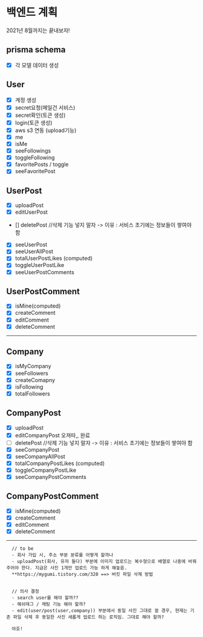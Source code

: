 # 백엔드 계획

2021년 8월까지는 끝내보자!

## prisma schema

- [x] 각 모델 데이터 생성

## User

- [x] 계정 생성
- [x] secret요청(메일건 서비스)
- [x] secret확인(토큰 생성)
- [x] login(토큰 생성)
- [x] aws s3 연동 (upload기능)
- [x] me
- [x] isMe
- [x] seeFollowings
- [x] toggleFollowing
- [x] favoritePosts / toggle
- [x] seeFavoritePost

## UserPost

- [x] uploadPost
- [x] editUserPost
- [] deletePost //삭제 기능 넣지 말자 -> 이유 : 서비스 초기에는 정보들이 쌓여야 함
- [x] seeUserPost
- [x] seeUserAllPost
- [x] totalUserPostLikes (computed)
- [x] toggleUserPostLike
- [x] seeUserPostComments

## UserPostComment

- [x] isMine(computed)
- [x] createComment
- [x] editComment
- [x] deleteComment

---

## Company

- [x] isMyCompany
- [x] seeFollowers
- [x] createComapny
- [x] isFollowing
- [x] totalFollowers

## CompanyPost

- [x] uploadPost
- [x] editCompanyPost 오져따,, 완료
- [ ] deletePost //삭제 기능 넣지 말자 -> 이유 : 서비스 초기에는 정보들이 쌓여야 함
- [x] seeCompanyPost
- [x] seeCompanyAllPost
- [x] totalCompanyPostLikes (computed)
- [x] toggleCompanyPostLike
- [x] seeCompanyPostComments

## CompanyPostComment

- [x] isMine(computed)
- [x] createComment
- [x] editComment
- [x] deleteComment

---

      // to be
      - 회사 가입 시, 주소 부분 분류를 어떻게 할까나
      - uploadPost(회사, 유저 둘다) 부분에 이미지 업로드는 복수형으로 배열로 나중에 바꿔주어야 한다. 지금은 사진 1개만 업로드 가능 하게 해놓음.
      **https://mygumi.tistory.com/320 ==> 버킷 파일 삭제 방법


      // 의사 결정
      - search user를 해야 할까??
      - 해쉬태그 / 채팅 기능 해야 할까?
      - edit(user/post(user,company)) 부분에서 동일 사진 그대로 쓸 경우, 현재는 기존 파일 삭제 후 동일한 사진 새롭게 업로드 하는 로직임. 그대로 해야 할까?

      야호!
